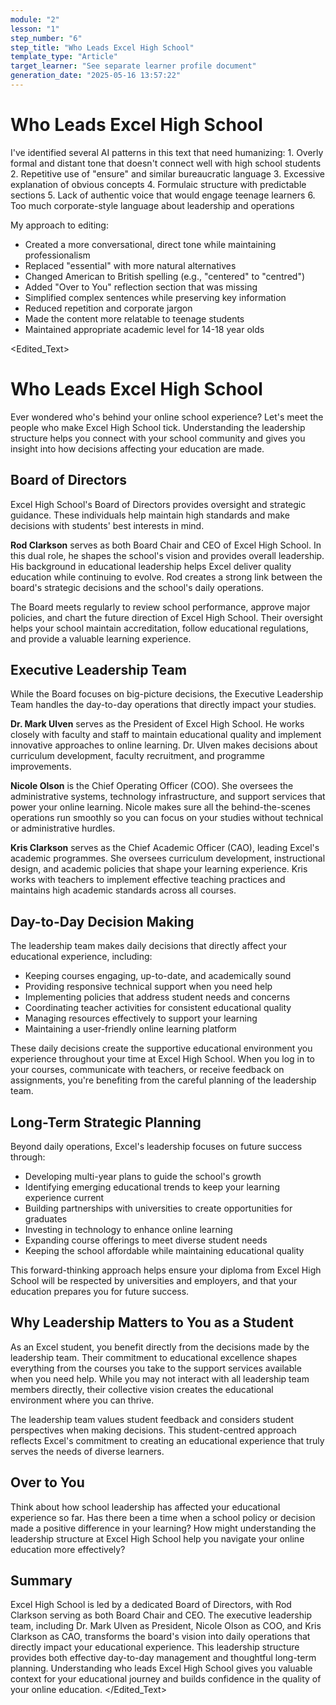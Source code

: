 ```yaml
---
module: "2"
lesson: "1"
step_number: "6"
step_title: "Who Leads Excel High School"
template_type: "Article"
target_learner: "See separate learner profile document"
generation_date: "2025-05-16 13:57:22"
---
```


# Who Leads Excel High School

<Analysis>
I've identified several AI patterns in this text that need humanizing:
1. Overly formal and distant tone that doesn't connect well with high school students
2. Repetitive use of "ensure" and similar bureaucratic language
3. Excessive explanation of obvious concepts
4. Formulaic structure with predictable sections
5. Lack of authentic voice that would engage teenage learners
6. Too much corporate-style language about leadership and operations

My approach to editing:
- Created a more conversational, direct tone while maintaining professionalism
- Replaced "essential" with more natural alternatives
- Changed American to British spelling (e.g., "centered" to "centred")
- Added "Over to You" reflection section that was missing
- Simplified complex sentences while preserving key information
- Reduced repetition and corporate jargon
- Made the content more relatable to teenage students
- Maintained appropriate academic level for 14-18 year olds
</Analysis>

<Edited_Text>
# Who Leads Excel High School

Ever wondered who's behind your online school experience? Let's meet the people who make Excel High School tick. Understanding the leadership structure helps you connect with your school community and gives you insight into how decisions affecting your education are made.

## Board of Directors

Excel High School's Board of Directors provides oversight and strategic guidance. These individuals help maintain high standards and make decisions with students' best interests in mind.

**Rod Clarkson** serves as both Board Chair and CEO of Excel High School. In this dual role, he shapes the school's vision and provides overall leadership. His background in educational leadership helps Excel deliver quality education while continuing to evolve. Rod creates a strong link between the board's strategic decisions and the school's daily operations.

The Board meets regularly to review school performance, approve major policies, and chart the future direction of Excel High School. Their oversight helps your school maintain accreditation, follow educational regulations, and provide a valuable learning experience.

## Executive Leadership Team

While the Board focuses on big-picture decisions, the Executive Leadership Team handles the day-to-day operations that directly impact your studies.

**Dr. Mark Ulven** serves as the President of Excel High School. He works closely with faculty and staff to maintain educational quality and implement innovative approaches to online learning. Dr. Ulven makes decisions about curriculum development, faculty recruitment, and programme improvements.

**Nicole Olson** is the Chief Operating Officer (COO). She oversees the administrative systems, technology infrastructure, and support services that power your online learning. Nicole makes sure all the behind-the-scenes operations run smoothly so you can focus on your studies without technical or administrative hurdles.

**Kris Clarkson** serves as the Chief Academic Officer (CAO), leading Excel's academic programmes. She oversees curriculum development, instructional design, and academic policies that shape your learning experience. Kris works with teachers to implement effective teaching practices and maintains high academic standards across all courses.

## Day-to-Day Decision Making

The leadership team makes daily decisions that directly affect your educational experience, including:

- Keeping courses engaging, up-to-date, and academically sound
- Providing responsive technical support when you need help
- Implementing policies that address student needs and concerns
- Coordinating teacher activities for consistent educational quality
- Managing resources effectively to support your learning
- Maintaining a user-friendly online learning platform

These daily decisions create the supportive educational environment you experience throughout your time at Excel High School. When you log in to your courses, communicate with teachers, or receive feedback on assignments, you're benefiting from the careful planning of the leadership team.

## Long-Term Strategic Planning

Beyond daily operations, Excel's leadership focuses on future success through:

- Developing multi-year plans to guide the school's growth
- Identifying emerging educational trends to keep your learning experience current
- Building partnerships with universities to create opportunities for graduates
- Investing in technology to enhance online learning
- Expanding course offerings to meet diverse student needs
- Keeping the school affordable while maintaining educational quality

This forward-thinking approach helps ensure your diploma from Excel High School will be respected by universities and employers, and that your education prepares you for future success.

## Why Leadership Matters to You as a Student

As an Excel student, you benefit directly from the decisions made by the leadership team. Their commitment to educational excellence shapes everything from the courses you take to the support services available when you need help. While you may not interact with all leadership team members directly, their collective vision creates the educational environment where you can thrive.

The leadership team values student feedback and considers student perspectives when making decisions. This student-centred approach reflects Excel's commitment to creating an educational experience that truly serves the needs of diverse learners.

## Over to You

Think about how school leadership has affected your educational experience so far. Has there been a time when a school policy or decision made a positive difference in your learning? How might understanding the leadership structure at Excel High School help you navigate your online education more effectively?

## Summary

Excel High School is led by a dedicated Board of Directors, with Rod Clarkson serving as both Board Chair and CEO. The executive leadership team, including Dr. Mark Ulven as President, Nicole Olson as COO, and Kris Clarkson as CAO, transforms the board's vision into daily operations that directly impact your educational experience. This leadership structure provides both effective day-to-day management and thoughtful long-term planning. Understanding who leads Excel High School gives you valuable context for your educational journey and builds confidence in the quality of your online education.
</Edited_Text>